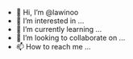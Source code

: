 - 👋 Hi, I’m @lawinoo
- 👀 I’m interested in ...
- 🌱 I’m currently learning ...
- 💞️ I’m looking to collaborate on ...
- 📫 How to reach me ...

<!---
lawinoo/lawinoo is a ✨ special ✨ repository because its `README.md` (this file) appears on your GitHub profile.
You can click the Preview link to take a look at your changes.
--->
